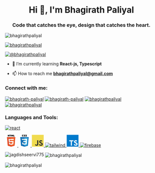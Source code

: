 <h1 align="center">Hi 👋, I'm Bhagirath Paliyal</h1>
<h3 align="center">Code that catches the eye, design that catches the heart.</h3>

<p align="left"> <img src="https://komarev.com/ghpvc/?username=bhagirathpaliyal&label=Profile%20views&color=0e75b6&style=flat" alt="bhagirathpaliyal" /> </p>

<p align="left"> <a href="https://github.com/ryo-ma/github-profile-trophy"><img src="https://github-profile-trophy.vercel.app/?username=bhagirathpaliyal" alt="bhagirathpaliyal" /></a> </p>

<p align="left"> <a href="[https://twitter.com/@jagdishseervi77](https://x.com/b_paliyal?t=uFW5PwOOSBJnY_7-AI6l5A&s=09)" target="blank"><img src="https://img.shields.io/twitter/follow/@bhagirathpaliyal?logo=twitter&style=for-the-badge" alt="@bhagirathpaliyal" /></a> </p>

- 🌱 I’m currently learning **React-js, Typescript**

- 📫 How to reach me **bhagirathpaliyal@gmail.com**

<h3 align="left">Connect with me:</h3>
<p align="left">
<a href="[https://twitter.com/@bhagirathpaliyal](https://x.com/b_paliyal?t=uFW5PwOOSBJnY_7-AI6l5A&s=09)" target="blank"><img align="center" src="https://raw.githubusercontent.com/rahuldkjain/github-profile-readme-generator/master/src/images/icons/Social/twitter.svg" alt="bhagirath-paliyal" height="30" width="40" /></a>
<a href="[https://linkedin.com/in/jagdish-seervi](https://www.linkedin.com/in/bhagirath-paliyal-3451b1286)" target="blank"><img align="center" src="https://raw.githubusercontent.com/rahuldkjain/github-profile-readme-generator/master/src/images/icons/Social/linked-in-alt.svg" alt="bhagirath-paliyal" height="30" width="40" /></a>
<a href="https://fb.com/bhagirathpaliyal" target="blank"><img align="center" src="https://raw.githubusercontent.com/rahuldkjain/github-profile-readme-generator/master/src/images/icons/Social/facebook.svg" alt="bhagirathpaliyal" height="30" width="40" /></a>
<a href="https://instagram.com/bhagirathpaliyal" target="blank"><img align="center" src="https://raw.githubusercontent.com/rahuldkjain/github-profile-readme-generator/master/src/images/icons/Social/instagram.svg" alt="bhagirathpaliyal" height="30" width="40" /></a>
</p>

<h3 align="left">Languages and Tools:</h3>
<p align="left">
  <a href="https://reactjs.org" target="_blank" rel="noreferrer"><img src="https://reactjs.org/logo-og.png" alt="react" width="40" height="40"/></a></p></a> 

  <a href="https://www.w3.org/html/" target="_blank" rel="noreferrer">
    <img src="https://raw.githubusercontent.com/devicons/devicon/master/icons/html5/html5-original-wordmark.svg" alt="html5" width="40" height="40"/>
  </a>
  <a href="https://www.w3schools.com/css/" target="_blank" rel="noreferrer">
    <img src="https://raw.githubusercontent.com/devicons/devicon/master/icons/css3/css3-original-wordmark.svg" alt="css3" width="40" height="40"/>
  </a>
  <a href="https://developer.mozilla.org/en-US/docs/Web/JavaScript" target="_blank" rel="noreferrer">
    <img src="https://raw.githubusercontent.com/devicons/devicon/master/icons/javascript/javascript-original.svg" alt="javascript" width="40" height="40"/>
  </a>
  <a href="https://tailwindcss.com/" target="_blank" rel="noreferrer">
    <img src="https://www.vectorlogo.zone/logos/tailwindcss/tailwindcss-icon.svg" alt="tailwind" width="40" height="40"/>
  </a>
  <a href="https://www.typescriptlang.org/" target="_blank" rel="noreferrer">
    <img src="https://raw.githubusercontent.com/devicons/devicon/master/icons/typescript/typescript-original.svg" alt="typescript" width="40" height="40"/>
  </a>
  <a href="https://firebase.google.com/" target="_blank" rel="noreferrer">
    <img src="https://www.vectorlogo.zone/logos/firebase/firebase-icon.svg" alt="firebase" width="40" height="40"/>
  </a>
</p>

<p><img align="left" src="https://github-readme-stats.vercel.app/api/top-langs?username=jagdishseervi775&show_icons=true&locale=en&layout=compact" alt="jagdishseervi775" /></p>

<p>&nbsp;<img align="center" src="https://github-readme-stats.vercel.app/api?username=bhagirathpaliyal&show_icons=true&locale=en" alt="bhagirathpaliyal" /></p>

<p><img align="center" src="https://github-readme-streak-stats.herokuapp.com/?user=bhagirathpaliyal&" alt="bhagirathpaliyal" /></p>
